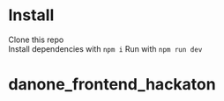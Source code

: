 # Install 
Clone this repo \
Install dependencies with ```npm i```
Run with ```npm run dev```
# danone_frontend_hackaton
